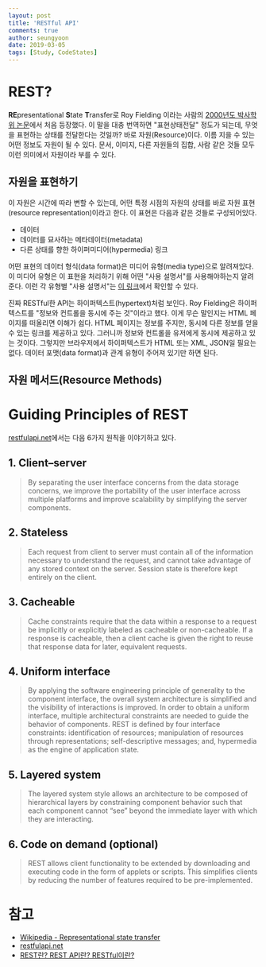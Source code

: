```yaml
---
layout: post
title: 'RESTful API'
comments: true
author: seungyoon
date: 2019-03-05
tags: [Study, CodeStates]
---
```


# REST?

**RE**presentational **S**tate **T**ransfer로 Roy Fielding 이라는 사람의 [2000년도 박사학위 논문](https://www.ics.uci.edu/~fielding/pubs/dissertation/rest_arch_style.htm)에서 처음 등장했다.
이 말을 대충 번역하면 "표현상태전달" 정도가 되는데, 무엇을 표현하는 상태를 전달한다는 것일까?
바로 자원(Resource)이다.
이름 지을 수 있는 어떤 정보도 자원이 될 수 있다.
문서, 이미지, 다른 자원들의 집합, 사람 같은 것들 모두 이런 의미에서 자원이라 부를 수 있다.

## 자원을 표현하기

이 자원은 시간에 따라 변할 수 있는데, 어떤 특정 시점의 자원의 상태를 바로 자원 표현(resource representation)이라고 한다.
이 표현은 다음과 같은 것들로 구성되어있다.

- 데이터
- 데이터를 묘사하는 메타데이터(metadata)
- 다른 상태를 향한 하이퍼미디어(hypermedia) 링크

어떤 표현의 데이터 형식(data format)은 미디어 유형(media type)으로 알려져있다.
이 미디어 유형은 이 표현을 처리하기 위해 어떤 "사용 설명서"를 사용해야하는지 알려준다.
이런 각 유형별 "사용 설명서"는 [이 링크](https://www.iana.org/assignments/media-types/media-types.xhtml)에서 확인할 수 있다.

진짜 RESTful한 API는 하이퍼텍스트(hypertext)처럼 보인다.
Roy Fielding은 하이퍼텍스트를 "정보와 컨트롤을 동시에 주는 것"이라고 했다.
이게 무슨 말인지는 HTML 페이지를 떠올리면 이해가 쉽다.
HTML 페이지는 정보를 주지만, 동시에 다른 정보를 얻을 수 있는 링크를 제공하고 있다.
그러니까 정보와 컨트롤을 유저에게 동시에 제공하고 있는 것이다.
그렇지만 브라우저에서 하이퍼텍스트가 HTML 또는 XML, JSON일 필요는 없다.
데이터 포맷(data format)과 관계 유형이 주어져 있기만 하면 된다.

## 자원 메서드(Resource Methods)

# Guiding Principles of REST

[restfulapi.net](https://restfulapi.net/)에서는 다음 6가지 원칙을 이야기하고 있다.

## 1. Client–server

> By separating the user interface concerns from the data storage concerns, we improve the portability of the user interface across multiple platforms and improve scalability by simplifying the server components.

## 2. Stateless

> Each request from client to server must contain all of the information necessary to understand the request, and cannot take advantage of any stored context on the server. Session state is therefore kept entirely on the client.

## 3. Cacheable

> Cache constraints require that the data within a response to a request be implicitly or explicitly labeled as cacheable or non-cacheable. If a response is cacheable, then a client cache is given the right to reuse that response data for later, equivalent requests.

## 4. Uniform interface

> By applying the software engineering principle of generality to the component interface, the overall system architecture is simplified and the visibility of interactions is improved. In order to obtain a uniform interface, multiple architectural constraints are needed to guide the behavior of components. REST is defined by four interface constraints: identification of resources; manipulation of resources through representations; self-descriptive messages; and, hypermedia as the engine of application state.

## 5. Layered system

> The layered system style allows an architecture to be composed of hierarchical layers by constraining component behavior such that each component cannot “see” beyond the immediate layer with which they are interacting.

## 6. Code on demand (optional)

> REST allows client functionality to be extended by downloading and executing code in the form of applets or scripts. This simplifies clients by reducing the number of features required to be pre-implemented.

# 참고

- [Wikipedia - Representational state transfer](https://en.wikipedia.org/wiki/Representational_state_transfer)
- [restfulapi.net](https://restfulapi.net/)
- [REST란? REST API란? RESTful이란?](https://gmlwjd9405.github.io/2018/09/21/rest-and-restful.html)
